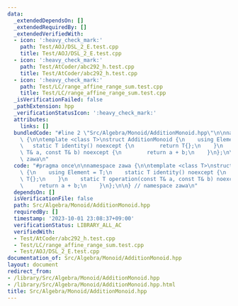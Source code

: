 ```yaml
---
data:
  _extendedDependsOn: []
  _extendedRequiredBy: []
  _extendedVerifiedWith:
  - icon: ':heavy_check_mark:'
    path: Test/AOJ/DSL_2_E.test.cpp
    title: Test/AOJ/DSL_2_E.test.cpp
  - icon: ':heavy_check_mark:'
    path: Test/AtCoder/abc292_h.test.cpp
    title: Test/AtCoder/abc292_h.test.cpp
  - icon: ':heavy_check_mark:'
    path: Test/LC/range_affine_range_sum.test.cpp
    title: Test/LC/range_affine_range_sum.test.cpp
  _isVerificationFailed: false
  _pathExtension: hpp
  _verificationStatusIcon: ':heavy_check_mark:'
  attributes:
    links: []
  bundledCode: "#line 2 \"Src/Algebra/Monoid/AdditionMonoid.hpp\"\n\nnamespace zawa\
    \ {\n\ntemplate <class T>\nstruct AdditionMonoid {\n    using Element = T;\n \
    \   static T identity() noexcept {\n        return T{};\n    }\n    static T operation(const\
    \ T& a, const T& b) noexcept {\n        return a + b;\n    }\n};\n\n} // namespace\
    \ zawa\n"
  code: "#pragma once\n\nnamespace zawa {\n\ntemplate <class T>\nstruct AdditionMonoid\
    \ {\n    using Element = T;\n    static T identity() noexcept {\n        return\
    \ T{};\n    }\n    static T operation(const T& a, const T& b) noexcept {\n   \
    \     return a + b;\n    }\n};\n\n} // namespace zawa\n"
  dependsOn: []
  isVerificationFile: false
  path: Src/Algebra/Monoid/AdditionMonoid.hpp
  requiredBy: []
  timestamp: '2023-10-01 23:08:37+09:00'
  verificationStatus: LIBRARY_ALL_AC
  verifiedWith:
  - Test/AtCoder/abc292_h.test.cpp
  - Test/LC/range_affine_range_sum.test.cpp
  - Test/AOJ/DSL_2_E.test.cpp
documentation_of: Src/Algebra/Monoid/AdditionMonoid.hpp
layout: document
redirect_from:
- /library/Src/Algebra/Monoid/AdditionMonoid.hpp
- /library/Src/Algebra/Monoid/AdditionMonoid.hpp.html
title: Src/Algebra/Monoid/AdditionMonoid.hpp
---
```

